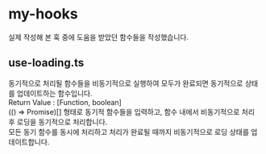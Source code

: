 # my-hooks

실제 작성해 본 훅 중에 도움을 받았던 함수들을 작성했습니다.

## use-loading.ts

동기적으로 처리될 함수들을 비동기적으로 실행하여 모두가 완료되면 동기적으로 상태를 업데이트하는 함수입니다.  
Return Value : [Function, boolean]  
(() => Promise<void>)[] 형태로 동기적 함수들을 입력하고, 함수 내에서 비동기적으로 처리 후 로딩을 동기적으로 처리합니다.  
모든 동기 함수를 동시에 처리하고 처리가 완료될 때까지 비동기적으로 로딩 상태를 업데이트합니다.  
